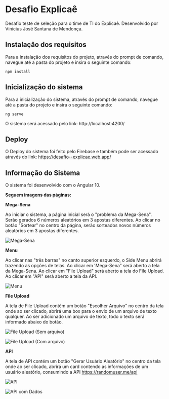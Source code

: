 # Desafio Explicaê 
Desafio teste de seleção para o time de TI do Explicaê.
Desenvolvido por Vinícius José Santana de Mendonça.

## Instalação dos requisitos
Para a instalação dos requisitos do projeto, através do prompt de comando, navegue até a pasta do projeto e insira o seguinte comando:

```
npm install
```

## Inicialização do sistema
Para a inicialização do sistema, através do prompt de comando, navegue até a pasta do projeto e insira o seguinte comando:

```
ng serve
```

O sistema será acessado pelo link: http://localhost:4200/

## Deploy
O Deploy do sistema foi feito pelo Firebase e também pode ser acessado através do link: https://desafio--explicae.web.app/
  

## Informação do Sistema
O sistema foi desenvolvido com o Angular 10.

<b>Seguem imagens das páginas:</b>


<b>Mega-Sena</b>

Ao iniciar o sistema, a página inicial será o "problema da Mega-Sena". Serão gerados 6 números aleatórios em 3 apostas diferentes.
Ao clicar no botão "Sortear" no centro da página, serão sorteados novos números aleatórios em 3 apostas diferentes.

![Mega-Sena](https://i.imgur.com/LysjI0x.jpg)

<b>Menu</b>

Ao clicar nas "três barras" no canto superior esquerdo, o Side Menu abrirá trazendo as opções de telas.
Ao clicar em 'Mega-Sena" será aberto a tela da Mega-Sena.
Ao clicar em "File Upload" será aberto a tela do File Upload.
Ao clicar em "API" será aberto a tela da API.

![Menu](https://i.imgur.com/srW3uNX.jpg)

<b>File Upload</b>

A tela de File Upload contém um botão "Escolher Arquivo" no centro da tela onde ao ser clicado, abrirá uma box para o envio de um arquivo de texto qualquer.
Ao ser adicionado um arquivo de texto, todo o texto será informado abaixo do botão.

![File Upload (Sem arquivo)](https://i.imgur.com/C7akz83.png)

![File Upload (Com arquivo)](https://i.imgur.com/1NP3K0U.jpg)

<b>API</b>

A tela de API contém um botão "Gerar Usuário Aleatório" no centro da tela onde ao ser clicado, abrirá um card contendo as informações de um usuário aleatório, consumindo a API https://randomuser.me/api

![API](https://i.imgur.com/vkICmrH.jpg)

![API com Dados](https://i.imgur.com/YWeAiXg.jpg)
